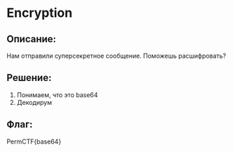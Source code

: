 # Encryption
## Описание:
Нам отправили суперсекретное сообщение. Поможешь расшифровать?

## Решение:
1. Понимаем, что это base64
3. Декодирум

## Флаг:
PermCTF{base64}
